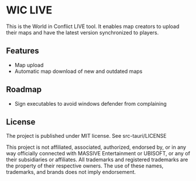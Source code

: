 # WIC LIVE

This is the World in Conflict LIVE tool. It enables map creators to upload their maps and have the latest version synchronized to players.

## Features
- Map upload
- Automatic map download of new and outdated maps

## Roadmap
- Sign executables to avoid windows defender from complaining

## License
The project is published under MIT license. See src-tauri/LICENSE

This project is not affiliated, associated, authorized, endorsed by, or in any way officially connected with MASSIVE Entertainment or UBISOFT, or any of their subsidiaries or affiliates.
All trademarks and registered trademarks are the property of their respective owners. The use of these names, trademarks, and brands does not imply endorsement.